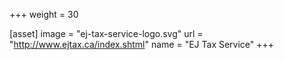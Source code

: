+++
weight = 30

[asset]
  image = "ej-tax-service-logo.svg"
  url = "http://www.ejtax.ca/index.shtml"
  name = "EJ Tax Service"
+++
